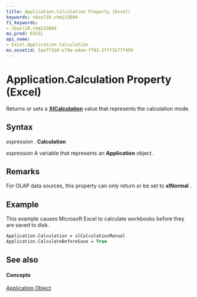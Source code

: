 ```yaml
---
title: Application.Calculation Property (Excel)
keywords: vbaxl10.chm133084
f1_keywords:
- vbaxl10.chm133084
ms.prod: EXCEL
api_name:
- Excel.Application.Calculation
ms.assetid: 5ae7f2dd-e79a-a4ee-f701-2fff1b77f499
---
```



# Application.Calculation Property (Excel)

Returns or sets a  **[XlCalculation](xlcalculation-enumeration-excel.md)** value that represents the calculation mode.


## Syntax

 _expression_ . **Calculation**

 _expression_ A variable that represents an **Application** object.


## Remarks

For OLAP data sources, this property can only return or be set to  **xlNormal** .


## Example

This example causes Microsoft Excel to calculate workbooks before they are saved to disk.


```vb
Application.Calculation = xlCalculationManual 
Application.CalculateBeforeSave = True
```


## See also


#### Concepts


[Application Object](application-object-excel.md)

